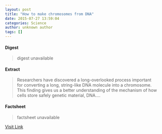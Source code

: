 ```yaml
---
layout: post
title: "How to make chromosomes from DNA"
date: 2015-07-27 13:59:04
categories: Science
author: unknown author
tags: []
---
```



#### Digest
>digest unavailable

#### Extract
>Researchers have discovered a long-overlooked process important for converting a long, string-like DNA molecule into a chromosome. This finding gives us a better understanding of the mechanism of how cells store safely genetic material, DNA....

#### Factsheet
>factsheet unavailable

[Visit Link](http://www.sciencedaily.com/releases/2015/07/150727095904.htm)



